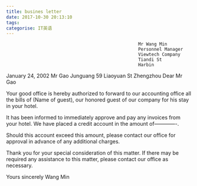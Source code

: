 ```yaml
---
title: busines letter
date: 2017-10-30 20:13:10
tags:
categorise: IT英语
---
```







                                                      Mr Wang Min
                                                      Personnel Manager
                                                      Viewtech Company
                                                      Tiandi St
                                                      Harbin
January 24, 2002
Mr Gao Junguang
59 Liaoyuan St
Zhengzhou
Dear Mr Gao

Your good office is hereby authorized to forward to our accounting office all the bills of (Name of guest), our honored guest of our company for his stay in your hotel.


It has been informed to immediately approve and pay any invoices from your hotel. We have placed a credit account in the amount of————-.


Should this account exceed this amount, please contact our office for approval in advance of any additional charges.


Thank you for your special consideration of this matter. If there may be required any assistance to this matter, please contact our office as necessary.

Yours sincerely
Wang Min
